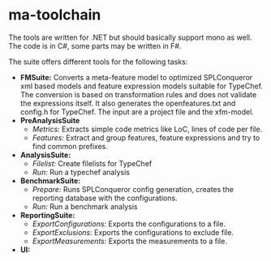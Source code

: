 # ma-toolchain

The tools are written for .NET but should basically support mono as well. The code is in C#, some parts may be written in F#.

The suite offers different tools for the following tasks:

* **FMSuite:** Converts a meta-feature model to optimized SPLConqueror xml based models and feature expression models suitable for TypeChef. The conversion is based on transformation rules and does not validate the expressions itself. It also generates the openfeatures.txt and config.h for TypeChef. The input are a project file and the xfm-model.
* **PreAnalysisSuite**
    * *Metrics:* Extracts simple code metrics like LoC, lines of code per file.
    * *Features:* Extract and group features, feature expressions and try to find common prefixes.
* **AnalysisSuite:**
    * *Filelist:* Create filelists for TypeChef
    * *Run:* Run a typechef analysis
* **BenchmarkSuite:**
    * *Prepare:* Runs SPLConqueror config generation, creates the reporting database with the configurations.
    * *Run:* Run a benchmark analysis
* **ReportingSuite:**
    * *ExportConfigurations:* Exports the configurations to a file.
    * *ExportExclusions:* Exports the configurations to exclude file.
    * *ExportMeasurements:* Exports the measurements to a file.
* **UI:**
